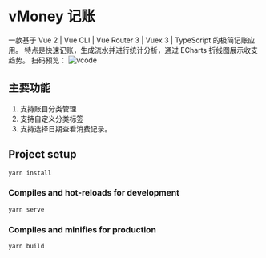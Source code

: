# vMoney 记账
一款基于 Vue 2 | Vue CLI | Vue Router 3 | Vuex 3 | TypeScript 的极简记账应用。
特点是快速记账，生成流水并进行统计分析，通过 ECharts 折线图展示收支趋势。
扫码预览：
![vcode](https://user-images.githubusercontent.com/81686499/178952099-1a899421-6a30-45fc-9374-509efe2b2263.png)

## 主要功能
1. 支持账目分类管理
2. 支持自定义分类标签
3. 支持选择日期查看消费记录。

## Project setup
```
yarn install
```

### Compiles and hot-reloads for development
```
yarn serve
```

### Compiles and minifies for production
```
yarn build
```
